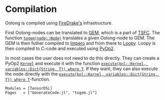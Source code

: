 # Compilation

Oolong is compiled using [FireDrake's](https://firedrakeproject.org/)
infrastructure.

First Oolong-nodes can be translated to [GEM](https://github.com/firedrakeproject/tsfc/tree/master/gem),
which is a part of [TSFC](https://epubs.siam.org/doi/pdf/10.1137/17M1130642). The function [`togem(node::Node)`](@ref)
translates a given Oolong-node to GEM. The GEM is then futher compiled to [Impero](https://github.com/firedrakeproject/tsfc/blob/master/gem/impero.py)
and from there to [Loopy](https://github.com/firedrakeproject/loopy). Loopy is then compiled to C-code and executed
using [PyOp2](https://github.com/OP2/PyOP2).

In most cases the user does not need to do this directly. They can create a
PyOp2 [`Kernel`](@ref) and execute it with the function [`execute(knl::Kernel, variables::Dict{String, T}) where T`](@ref).
If they want, they can also execute the node directly with the [`execute(knl::Kernel, variables::Dict{String, T}) where T`](@ref)-function.
```@autodocs
Modules = [TensorDSL]
Pages   = ["GenerateCode.jl", "togem.jl"]
```